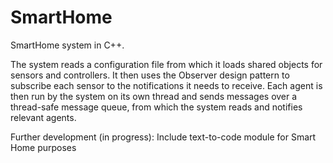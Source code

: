 # SmartHome
SmartHome system in C++.

The system reads a configuration file from which it loads shared objects for sensors and controllers. 
It then uses the Observer design pattern to subscribe each sensor to the notifications it needs to receive. 
Each agent is then run by the system on its own thread and sends messages over a thread-safe message queue, 
from which the system reads and notifies relevant agents.

Further development (in progress):
Include text-to-code module for Smart Home purposes
